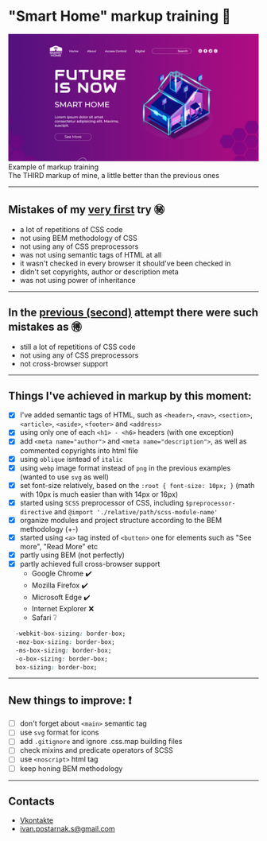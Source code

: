 # "Smart Home" markup training :muscle:

![smart-home-presentation-picture](assets/img/smart_home_presentation.png)
Example of markup training    
The THIRD markup of mine, a little better than the previous ones    

----
## Mistakes of my [very first](https://github.com/IvanPostarnak/travel-blog-markup-training) try :secret:
* a lot of repetitions of CSS code
* not using BEM methodology of CSS
* not using any of CSS preprocessors
* was not using semantic tags of HTML at all
* it wasn't checked in every browser it should've been checked in
* didn't set copyrights, author or description meta
* was not using power of inheritance

----
## In the [previous (second)](https://github.com/IvanPostarnak/pure-lite-markup-training) attempt there were such mistakes as :ideograph_advantage:
* still a lot of repetitions of CSS code 
* not using any of CSS preprocessors
* not cross-browser support
    
----
## Things I've achieved in markup by this moment:
- [x] I've added semantic tags of HTML, such as `<header>`, `<nav>`, `<section>`, `<article>`, `<aside>`, `<footer>` and `<address>`
- [x] using only one of each `<h1> - <h6>` headers (with one exception)
- [x] add `<meta name="author">` and `<meta name="description">`, as well as commented copyrights into html file
- [x] using `oblique` isntead of `italic`
- [x] using `webp` image format instead of `png` in the previous examples (wanted to use `svg` as well)
- [x] set font-size relatively, based on the `:root { font-size: 10px; }` (math with 10px is much easier than with 14px or 16px)
- [x] started using `SCSS` preprocessor of CSS, including `$preprocessor-directive` and `@import './relative/path/scss-module-name'`
- [x] organize modules and project structure according to the BEM methodology (+-)
- [x] started using `<a>` tag insted of `<button>` one for elements such as "See more", "Read More" etc
- [x] partly using BEM (not perfectly)
- [x] partly achieved full cross-browser support
    - Google Chrome :heavy_check_mark:
    - Mozilla Firefox :heavy_check_mark:
    - Microsoft Edge :heavy_check_mark:
    - Internet Explorer :x:
    - Safari :grey_question:

```CSS
  -webkit-box-sizing: border-box;
  -moz-box-sizing: border-box;
  -ms-box-sizing: border-box;
  -o-box-sizing: border-box;
  box-sizing: border-box;
```
----
## New things to improve: :exclamation:
- [ ] don't forget about `<main>` semantic tag
- [ ] use `svg` format for icons
- [ ] add `.gitignore` and ignore .css.map building files
- [ ] check mixins and predicate operators of SCSS
- [ ] use `<noscript>` html tag
- [ ] keep honing BEM methodology

----
## Contacts
* [Vkontakte](https://vk.com/ivanpostarnak)
* ivan.postarnak.s@gmail.com